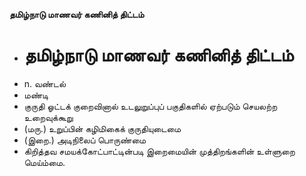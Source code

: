 **தமிழ்நாடு மாணவர் கணினித் திட்டம்**
- # தமிழ்நாடு மாணவர் கணினித் திட்டம்
- n. வண்டல்
- மண்டி
- குருதி ஓட்டக் குறைவினால் உடலுறுப்புப் பகுதிகளில் ஏற்படும் செயலற்ற உறைவுக்கூறு
- (மரு.) உறுப்பின் கழிமிகைக் குருதியுடைமை
- (இறை.) அடிநிலைப் பொருண்மை
- கிறித்தவ சமயக்கோட்பாட்டின்படி இறைமையின் முத்திறங்களின் உள்ளுறை மெய்ம்மை.

